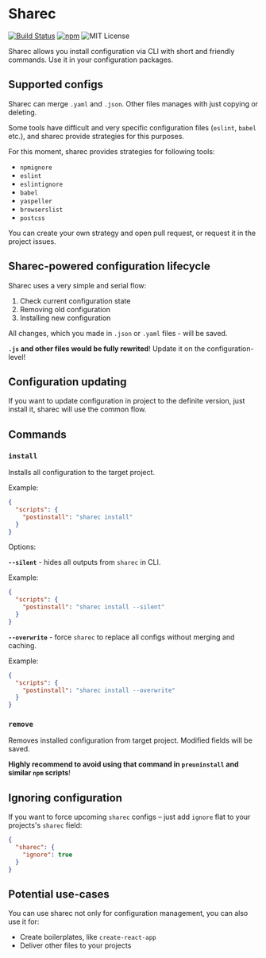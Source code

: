 # Sharec

[![Build Status](https://img.shields.io/endpoint.svg?url=https%3A%2F%2Factions-badge.atrox.dev%2Flamartire%2Fsharec%2Fbadge&style=flat)](https://actions-badge.atrox.dev/lamartire/sharec/goto)
[![npm](https://img.shields.io/npm/v/sharec)](https://npmjs.com/sharec)
![MIT License](https://camo.githubusercontent.com/4481c7672053be9c676fbc983c040ca59fddfa19/68747470733a2f2f696d672e736869656c64732e696f2f6e706d2f6c2f6c6f6775782d70726f636573736f722e737667)

Sharec allows you install configuration via CLI with short and friendly commands.
Use it in your configuration packages.

## Supported configs

Sharec can merge `.yaml` and `.json`. Other files manages with just copying or deleting.

Some tools have difficult and very specific configuration files (`eslint`, `babel` etc.),
and sharec provide strategies for this purposes.

For this moment, sharec provides strategies for following tools:

- `npmignore`
- `eslint`
- `eslintignore`
- `babel`
- `yaspeller`
- `browserslist`
- `postcss`

You can create your own strategy and open pull request, or request it in the project issues.

## Sharec-powered configuration lifecycle

Sharec uses a very simple and serial flow:

1. Check current configuration state
2. Removing old configuration
3. Installing new configuration

All changes, which you made in `.json` or `.yaml` files - will be saved.

**`.js` and other files would be fully rewrited**! Update it on the configuration-level!

## Configuration updating

If you want to update configuration in project to the definite version, just install
it, sharec will use the common flow.

## Commands

### `install`

Installs all configuration to the target project.

Example:

```json
{
  "scripts": {
    "postinstall": "sharec install"
  }
}
```

Options:

**`--silent`** - hides all outputs from `sharec` in CLI.

Example:

```json
{
  "scripts": {
    "postinstall": "sharec install --silent"
  }
}
```

**`--overwrite`** - force `sharec` to replace all configs without merging and caching.

Example:

```json
{
  "scripts": {
    "postinstall": "sharec install --overwrite"
  }
}
```

### `remove`

Removes installed configuration from target project. Modified fields will be saved.

**Highly recommend to avoid using that command in `preuninstall` and similar `npm` scripts**!

## Ignoring configuration

If you want to force upcoming `sharec` configs – just add `ignore` flat to your projects's `sharec` field:

```json
{
  "sharec": {
    "ignore": true
  }
}
```

## Potential use-cases

You can use sharec not only for configuration management, you can also use it for:

- Create boilerplates, like `create-react-app`
- Deliver other files to your projects
